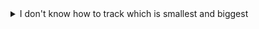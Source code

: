 <details>
	<summary>I don't know how to track which is smallest and biggest</summary>

	This is similar to what we did in the last exercise with the isPalindrome variable. You want to store a word that is the biggest, and set it along the way to what the biggest word is as you're looping through. An idea it so set that word to the first word in the array, then compare it to each i-th index of the array. You can do the oppposite for the smallest one.
</details>